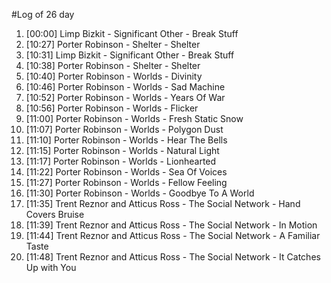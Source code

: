 #Log of 26 day

1. [00:00] Limp Bizkit - Significant Other - Break Stuff
1. [10:27] Porter Robinson - Shelter - Shelter
1. [10:31] Limp Bizkit - Significant Other - Break Stuff
1. [10:38] Porter Robinson - Shelter - Shelter
1. [10:40] Porter Robinson - Worlds - Divinity
1. [10:46] Porter Robinson - Worlds - Sad Machine
1. [10:52] Porter Robinson - Worlds - Years Of War
1. [10:56] Porter Robinson - Worlds - Flicker
1. [11:00] Porter Robinson - Worlds - Fresh Static Snow
1. [11:07] Porter Robinson - Worlds - Polygon Dust
1. [11:10] Porter Robinson - Worlds - Hear The Bells
1. [11:15] Porter Robinson - Worlds - Natural Light
1. [11:17] Porter Robinson - Worlds - Lionhearted
1. [11:22] Porter Robinson - Worlds - Sea Of Voices
1. [11:27] Porter Robinson - Worlds - Fellow Feeling
1. [11:30] Porter Robinson - Worlds - Goodbye To A World
1. [11:35] Trent Reznor and Atticus Ross - The Social Network - Hand Covers Bruise
1. [11:39] Trent Reznor and Atticus Ross - The Social Network - In Motion
1. [11:44] Trent Reznor and Atticus Ross - The Social Network - A Familiar Taste
1. [11:48] Trent Reznor and Atticus Ross - The Social Network - It Catches Up with You
